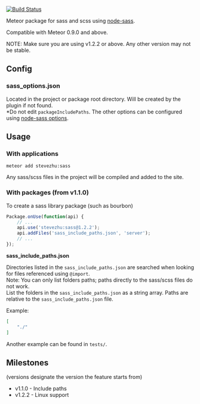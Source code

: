 [![Build Status](https://travis-ci.org/stevezhu/meteor-sass.svg?branch=master)](https://travis-ci.org/stevezhu/meteor-sass)

Meteor package for sass and scss using [node-sass](https://github.com/sass/node-sass).

Compatible with Meteor 0.9.0 and above.

NOTE: Make sure you are using v1.2.2 or above. Any other version may not be stable.

## Config

### sass_options.json

Located in the project or package root directory. Will be created by the plugin if not found.  
\*Do not edit `packageIncludePaths`. The other options can be configured using [node-sass options](https://github.com/sass/node-sass#options).

## Usage

### With applications

`meteor add stevezhu:sass`

Any sass/scss files in the project will be compiled and added to the site.

### With packages (from v1.1.0)

To create a sass library package (such as bourbon)

```javascript
Package.onUse(function(api) {
	// ...
	api.use('stevezhu:sass@1.2.2');
	api.addFiles('sass_include_paths.json', 'server');
	// ...
});
```

__sass_include_paths.json__

Directories listed in the `sass_include_paths.json` are searched when looking for files referenced using `@import`.  
Note: You can only list folders paths; paths directly to the sass/scss files do not work.  
List the folders in the `sass_include_paths.json` as a string array. 
Paths are relative to the `sass_include_paths.json` file.

Example:
```json
[
	"./"
]
```

Another example can be found in `tests/`.

## Milestones
(versions designate the version the feature starts from)
- v1.1.0 - Include paths
- v1.2.2 - Linux support
